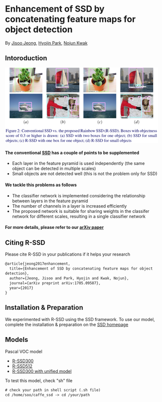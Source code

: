 # Enhancement of SSD by concatenating feature maps for object detection

By [Jisoo Jeong](http://mipal.snu.ac.kr/index.php/Jisoo_Jeong), [Hyojin Park](http://mipal.snu.ac.kr/index.php/Hyojin_Park), [Nojun Kwak](http://mipal.snu.ac.kr/index.php/Nojun_Kwak)

## Intoroduction

<p align="center">
<img src="image/compared.png" alt="SSD Images vs R-SSD Images" width="1000px">
</p>

#### The conventional [SSD](https://github.com/weiliu89/caffe/tree/ssd) has a couple of points to be supplemented
   * Each layer in the feature pyramid is used independently (the same object can be detected in multiple scales)
   * Small objects are not detected well (this is not the problem only for SSD)


#### We tackle this problems as follows
   * The classifier network is implemented considering the relationship between layers in the feature pyramid
   * The number of channels in a layer is increased efficiently
   * The proposed network is suitable for sharing weights in the classifer network for different scales, resulting in a single classifier network


#### For more details, please refer to our [arXiv paper](https://arxiv.org/abs/1705.09587)


## Citing R-SSD

Please cite R-SSD in your publications if it helps your research

	@article{jeong2017enhancement,
	  title={Enhancement of SSD by concatenating feature maps for object detection},
	  author={Jeong, Jisoo and Park, Hyojin and Kwak, Nojun},
	  journal={arXiv preprint arXiv:1705.09587},
	  year={2017}
	}

## Installation & Preparation
We experimented with R-SSD using the SSD framework. To use our model, complete the installation & preparation on the [SSD homepage](https://github.com/weiliu89/caffe/tree/ssd)

## Models

Pascal VOC model 
   * [R-SSD300](https://drive.google.com/file/d/0B1gBZEl4EBWZUl95aHkyQlBkUWc/view?usp=sharing)
   * [R-SSD512](https://drive.google.com/file/d/0B1gBZEl4EBWZcFUydTI5NjhnRVk/view?usp=sharing)
   * [R-SSD300 with unified model](https://drive.google.com/file/d/0B1gBZEl4EBWZcU84dERNWkRNNms/view?usp=sharing)


To test this model, check "sh" file
  ```Shell
  # check your path in shell script (.sh file)
  cd /home/soo/caffe_ssd -> cd /your/path
  ```


